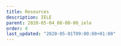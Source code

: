 ```yaml
---
title: Resources
description: IELE
parent: 2020-05-04_08-00-00_iele
order: 4
last_updated: "2020-05-01T09:00:00+01:00"
---
```

